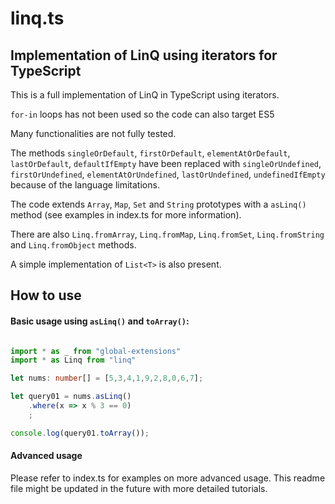 # linq.ts
## Implementation of LinQ using iterators for TypeScript

This is a full implementation of LinQ in TypeScript using iterators. 

`for-in` loops has not been used so the code can also target ES5

Many functionalities are not fully tested.

The methods `singleOrDefault`, `firstOrDefault`, `elementAtOrDefault`, `lastOrDefault`, `defaultIfEmpty` have been replaced with `singleOrUndefined`, `firstOrUndefined`, `elementAtOrUndefined`, `lastOrUndefined`, `undefinedIfEmpty` because of the language limitations.

The code extends `Array`, `Map`, `Set` and `String` prototypes with a `asLinq()` method (see examples in index.ts for more information).

There are also `Linq.fromArray`, `Linq.fromMap`, `Linq.fromSet`, `Linq.fromString` and `Linq.fromObject` methods.

A simple implementation of `List<T>` is also present.


## How to use

#### Basic usage using `asLinq()` and `toArray()`:

```typescript

import * as _ from "global-extensions"
import * as Linq from "linq"

let nums: number[] = [5,3,4,1,9,2,8,0,6,7];

let query01 = nums.asLinq()
	.where(x => x % 3 == 0)
	;

console.log(query01.toArray());

```


#### Advanced usage

Please refer to index.ts for examples on more advanced usage. This readme file might be updated in the future with more detailed tutorials.
